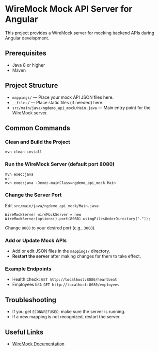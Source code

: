 # WireMock Mock API Server for Angular

This project provides a WireMock server for mocking backend APIs during Angular development.

## Prerequisites
- Java 8 or higher
- Maven

## Project Structure
- `mappings/` — Place your mock API JSON files here.
- `__files/` — Place static files (if needed) here.
- `src/main/java/ngdemo_api_mock/Main.java` — Main entry point for the WireMock server.

## Common Commands

### Clean and Build the Project
```
mvn clean install
```

### Run the WireMock Server (default port 8080)
```
mvn exec:java
or
mvn exec:java -Dexec.mainClass=ngdemo_api_mock.Main
```

### Change the Server Port
Edit `src/main/java/ngdemo_api_mock/Main.java`:
```
WireMockServer wireMockServer = new WireMockServer(options().port(8080).usingFilesUnderDirectory("."));
```
Change `8080` to your desired port (e.g., `3000`).

### Add or Update Mock APIs
- Add or edit JSON files in the `mappings/` directory.
- **Restart the server** after making changes for them to take effect.

### Example Endpoints
- Health check: `GET http://localhost:8080/heartbeat`
- Employees list: `GET http://localhost:8080/employees`

## Troubleshooting
- If you get `ECONNREFUSED`, make sure the server is running.
- If a new mapping is not recognized, restart the server.

## Useful Links
- [WireMock Documentation](http://wiremock.org/docs/)
